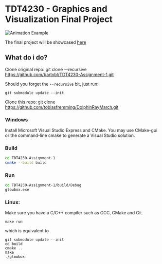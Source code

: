 # TDT4230 - Graphics and Visualization Final Project

![Animation Example](dolphin.gif)

The final project will be showcased [here](https://www.idi.ntnu.no/grupper/vis/teaching/)

## What do i do?
Clone original repo:
	git clone --recursive https://github.com/bartvbl/TDT4230-Assignment-1.git

Should you forget the `--recursive` bit, just run:

	git submodule update --init

Clone this repo:
	git clone https://github.com/tobiasfremming/DolphinRayMarch.git

### Windows

Install Microsoft Visual Studio Express and CMake.
You may use CMake-gui or the command-line cmake to generate a Visual Studio solution.


### Build
```bash
cd TDT4230-Assignment-1
cmake --build build
```

### Run

```bash
cd TDT4230-Assignment-1/build/Debug
glowbox.exe

```


### Linux:

Make sure you have a C/C++ compiler such as  GCC, CMake and Git.

	make run

which is equivalent to

	git submodule update --init
	cd build
	cmake ..
	make
	./glowbox
